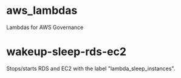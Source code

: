 # aws_lambdas
Lambdas for AWS Governance

# wakeup-sleep-rds-ec2
Stops/starts RDS and EC2 with the label "lambda_sleep_instances".
